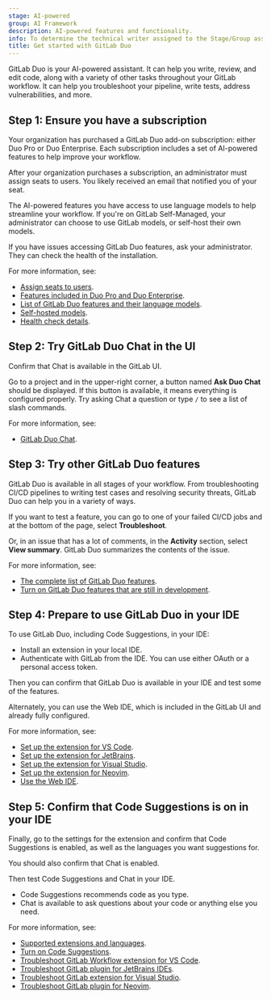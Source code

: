 ```yaml
---
stage: AI-powered
group: AI Framework
description: AI-powered features and functionality.
info: To determine the technical writer assigned to the Stage/Group associated with this page, see https://handbook.gitlab.com/handbook/product/ux/technical-writing/#assignments
title: Get started with GitLab Duo
---
```


GitLab Duo is your AI-powered assistant. It can help you write, review, and edit code,
along with a variety of other tasks throughout your GitLab workflow.
It can help you troubleshoot your pipeline, write tests, address vulnerabilities, and more.

## Step 1: Ensure you have a subscription

Your organization has purchased a GitLab Duo add-on subscription: either Duo Pro or Duo Enterprise.
Each subscription includes a set of AI-powered features to help improve your workflow.

After your organization purchases a subscription, an administrator must assign seats to users.
You likely received an email that notified you of your seat.

The AI-powered features you have access to use language models to help streamline
your workflow. If you're on GitLab Self-Managed, your administrator can choose to use
GitLab models, or self-host their own models.

If you have issues accessing GitLab Duo features, ask your administrator.
They can check the health of the installation.

For more information, see:

- [Assign seats to users](../../subscriptions/subscription-add-ons.md#assign-gitlab-duo-seats).
- [Features included in Duo Pro and Duo Enterprise](https://about.gitlab.com/gitlab-duo/#pricing).
- [List of GitLab Duo features and their language models](../gitlab_duo/index.md).
- [Self-hosted models](../../administration/self_hosted_models/index.md).
- [Health check details](../gitlab_duo/setup.md#run-a-health-check-for-gitlab-duo).

## Step 2: Try GitLab Duo Chat in the UI

Confirm that Chat is available in the GitLab UI.

Go to a project and in the upper-right corner, a button named **Ask Duo Chat** should be displayed.
If this button is available, it means everything is configured properly.
Try asking Chat a question or type `/` to see a list of slash commands.

For more information, see:

- [GitLab Duo Chat](../gitlab_duo_chat/index.md).

## Step 3: Try other GitLab Duo features

GitLab Duo is available in all stages of your workflow. From troubleshooting
CI/CD pipelines to writing test cases and resolving security threats, GitLab Duo can help you
in a variety of ways.

If you want to test a feature, you can go to one of your failed CI/CD jobs and at the bottom
of the page, select **Troubleshoot**.

Or, in an issue that has a lot of comments, in the **Activity** section, select **View summary**.
GitLab Duo summarizes the contents of the issue.

For more information, see:

- [The complete list of GitLab Duo features](../gitlab_duo/index.md).
- [Turn on GitLab Duo features that are still in development](../gitlab_duo/turn_on_off.md#turn-on-beta-and-experimental-features).

## Step 4: Prepare to use GitLab Duo in your IDE

To use GitLab Duo, including Code Suggestions, in your IDE:

- Install an extension in your local IDE.
- Authenticate with GitLab from the IDE. You can use either OAuth or a personal access token.

Then you can confirm that GitLab Duo is available in your IDE and test some of the features.

Alternately, you can use the Web IDE, which is included in the GitLab UI and already fully configured.

For more information, see:

- [Set up the extension for VS Code](../../editor_extensions/visual_studio_code/setup.md).
- [Set up the extension for JetBrains](../../editor_extensions/jetbrains_ide/setup.md).
- [Set up the extension for Visual Studio](../../editor_extensions/visual_studio/setup.md).
- [Set up the extension for Neovim](../../editor_extensions/neovim/setup.md).
- [Use the Web IDE](../project/web_ide/index.md).

## Step 5: Confirm that Code Suggestions is on in your IDE

Finally, go to the settings for the extension and confirm that Code Suggestions is enabled,
as well as the languages you want suggestions for.

You should also confirm that Chat is enabled.

Then test Code Suggestions and Chat in your IDE.

- Code Suggestions recommends code as you type.
- Chat is available to ask questions about your code or anything else you need.

For more information, see:

- [Supported extensions and languages](../project/repository/code_suggestions/supported_extensions.md).
- [Turn on Code Suggestions](../project/repository/code_suggestions/set_up.md#turn-on-code-suggestions).
- [Troubleshoot GitLab Workflow extension for VS Code](../../editor_extensions/visual_studio_code/troubleshooting.md).
- [Troubleshoot GitLab plugin for JetBrains IDEs](../../editor_extensions/jetbrains_ide/jetbrains_troubleshooting.md).
- [Troubleshoot GitLab extension for Visual Studio](../../editor_extensions/visual_studio/visual_studio_troubleshooting.md).
- [Troubleshoot GitLab plugin for Neovim](../../editor_extensions/neovim/neovim_troubleshooting.md).
